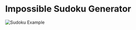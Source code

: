 # Impossible Sudoku Generator

![Sudoku Example]("/output.png" "A innocent looking sudoku game that has no solution")
